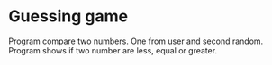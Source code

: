 # Guessing game

Program compare two numbers. One from user and second random. Program shows if two number are less, equal or greater.
